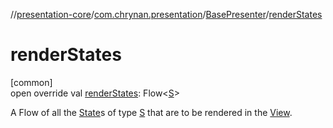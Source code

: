 //[presentation-core](../../../index.md)/[com.chrynan.presentation](../index.md)/[BasePresenter](index.md)/[renderStates](render-states.md)

# renderStates

[common]\
open override val [renderStates](render-states.md): Flow&lt;[S](index.md)&gt;

A Flow of all the [State](../-state/index.md)s of type [S](index.md) that are to be rendered in the [View](../-view/index.md).
